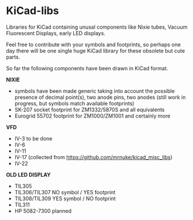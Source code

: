 # KiCad-libs

Libraries for KiCad containing unusal components like Nixie tubes, Vacuum Fluorescent Displays, early LED displays.

Feel free to contribute with your symbols and footprints, so perhaps one day there will be one single huge KiCad library for these obsolete but cute parts.

So far the following components have been drawn in KiCad format.

**NIXIE**
- symbols have been made generic taking into account the possible presence of decimal point(s), two anode pins, two anodes (still work in progress, but symbols match available footprints)
- SK-207 socket footprint for ZM1332/5870S and all equivalents
- Eurogrid 55702 footprint for ZM1000/ZM1001 and certainly more

**VFD**
- IV-3 to be done
- IV-6
- IV-11
- IV-17 (collected from https://github.com/mrnuke/kicad_misc_libs)
- IV-22

**OLD LED DISPLAY**
- TIL305
- TIL306/TIL307 NO symbol / YES footprint
- TIL308/TIL309 YES symbol / NO footprint
- TIL311
- HP 5082-7300 planned
